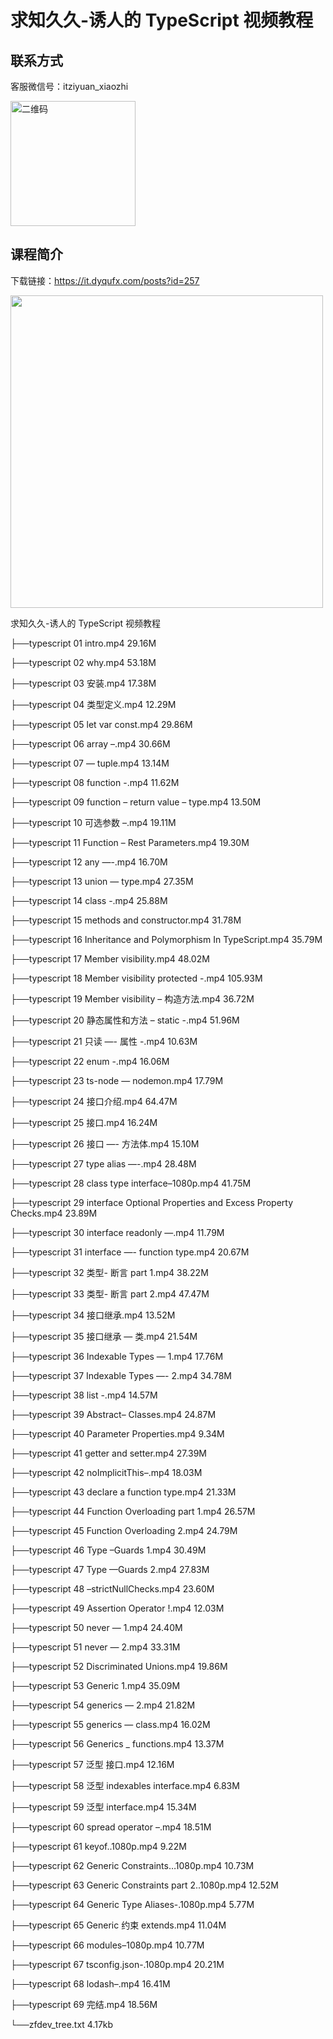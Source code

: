 # 求知久久-诱人的 TypeScript 视频教程

## 联系方式

客服微信号：itziyuan_xiaozhi

<img src="https://ziyuanyun.oss-cn-guangzhou.aliyuncs.com/common/20240614073449/666b82192834a.jpg" width="200" height="200" alt="二维码">

## 课程简介

下载链接：https://it.dyqufx.com/posts?id=257

<img src="https://ziyuanyun.oss-cn-guangzhou.aliyuncs.com/yun/20240515151735/6644618f3a961.jpg" width="500" alt="">

  求知久久-诱人的 TypeScript 视频教程



 ├──typescript 01 intro.mp4 29.16M

 ├──typescript 02 why.mp4 53.18M

 ├──typescript 03 安装.mp4 17.38M

 ├──typescript 04 类型定义.mp4 12.29M

 ├──typescript 05 let var const.mp4 29.86M

 ├──typescript 06 array &#8211;.mp4 30.66M

 ├──typescript 07 &#8212; tuple.mp4 13.14M

 ├──typescript 08 function -.mp4 11.62M

 ├──typescript 09 function &#8211; return value &#8211; type.mp4 13.50M

 ├──typescript 10 可选参数 &#8211;.mp4 19.11M

 ├──typescript 11 Function &#8211; Rest Parameters.mp4 19.30M

 ├──typescript 12 any &#8212;-.mp4 16.70M

 ├──typescript 13 union &#8212; type.mp4 27.35M

 ├──typescript 14 class -.mp4 25.88M

 ├──typescript 15 methods and constructor.mp4 31.78M

 ├──typescript 16 Inheritance and Polymorphism In TypeScript.mp4 35.79M

 ├──typescript 17 Member visibility.mp4 48.02M

 ├──typescript 18 Member visibility protected -.mp4 105.93M

 ├──typescript 19 Member visibility &#8211; 构造方法.mp4 36.72M

 ├──typescript 20 静态属性和方法 &#8211; static -.mp4 51.96M

 ├──typescript 21 只读 &#8212;- 属性 -.mp4 10.63M

 ├──typescript 22 enum -.mp4 16.06M

 ├──typescript 23 ts-node &#8212; nodemon.mp4 17.79M

 ├──typescript 24 接口介绍.mp4 64.47M

 ├──typescript 25 接口.mp4 16.24M

 ├──typescript 26 接口 &#8212;- 方法体.mp4 15.10M

 ├──typescript 27 type alias &#8212;-.mp4 28.48M

 ├──typescript 28 class type interface&#8211;1080p.mp4 41.75M

 ├──typescript 29 interface Optional Properties and Excess Property Checks.mp4 23.89M

 ├──typescript 30 interface readonly &#8212;.mp4 11.79M

 ├──typescript 31 interface &#8212;- function type.mp4 20.67M

 ├──typescript 32 类型- 断言 part 1.mp4 38.22M

 ├──typescript 33 类型- 断言 part 2.mp4 47.47M

 ├──typescript 34 接口继承.mp4 13.52M

 ├──typescript 35 接口继承 &#8212; 类.mp4 21.54M

 ├──typescript 36 Indexable Types &#8212; 1.mp4 17.76M

 ├──typescript 37 Indexable Types &#8212;- 2.mp4 34.78M

 ├──typescript 38 list -.mp4 14.57M

 ├──typescript 39 Abstract&#8211; Classes.mp4 24.87M

 ├──typescript 40 Parameter Properties.mp4 9.34M

 ├──typescript 41 getter and setter.mp4 27.39M

 ├──typescript 42 noImplicitThis&#8211;.mp4 18.03M

 ├──typescript 43 declare a function type.mp4 21.33M

 ├──typescript 44 Function Overloading part 1.mp4 26.57M

 ├──typescript 45 Function Overloading 2.mp4 24.79M

 ├──typescript 46 Type &#8211;Guards 1.mp4 30.49M

 ├──typescript 47 Type &#8212;Guards 2.mp4 27.83M

 ├──typescript 48 &#8211;strictNullChecks.mp4 23.60M

 ├──typescript 49 Assertion Operator !.mp4 12.03M

 ├──typescript 50 never &#8212; 1.mp4 24.40M

 ├──typescript 51 never &#8212; 2.mp4 33.31M

 ├──typescript 52 Discriminated Unions.mp4 19.86M

 ├──typescript 53 Generic 1.mp4 35.09M

 ├──typescript 54 generics &#8212; 2.mp4 21.82M

 ├──typescript 55 generics &#8212; class.mp4 16.02M

 ├──typescript 56 Generics _ functions.mp4 13.37M

 ├──typescript 57 泛型 接口.mp4 12.16M

 ├──typescript 58 泛型 indexables interface.mp4 6.83M

 ├──typescript 59 泛型 interface.mp4 15.34M

 ├──typescript 60 spread operator &#8211;.mp4 18.51M

 ├──typescript 61 keyof..1080p.mp4 9.22M

 ├──typescript 62 Generic Constraints&#8230;1080p.mp4 10.73M

 ├──typescript 63 Generic Constraints part 2..1080p.mp4 12.52M

 ├──typescript 64 Generic Type Aliases-.1080p.mp4 5.77M

 ├──typescript 65 Generic 约束 extends.mp4 11.04M

 ├──typescript 66 modules&#8211;1080p.mp4 10.77M

 ├──typescript 67 tsconfig.json-.1080p.mp4 20.21M

 ├──typescript 68 lodash&#8211;.mp4 16.41M

 ├──typescript 69 完结.mp4 18.56M

 └──zfdev_tree.txt 4.17kb

  